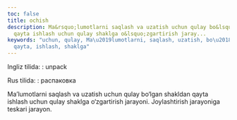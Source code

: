 ```yaml
---
toc: false
title: ochish
description: Ma&rsquo;lumotlarni saqlash va uzatish uchun qulay bo&lsquo;lgan shakldan
  qayta ishlash uchun qulay shaklga o&lsquo;zgartirish jaray...
keywords: "uchun, qulay, Ma\u2019lumotlarni, saqlash, uzatish, bo\u2018lgan, shakldan,
  qayta, ishlash, shaklga"
---
```


Ingliz tilida:
:   unpack

Rus tilida:
:   распаковка

Ma’lumotlarni saqlash va uzatish uchun qulay bo‘lgan shakldan qayta ishlash uchun qulay shaklga o‘zgartirish jarayoni. Joylashtirish jarayoniga teskari jarayon.
